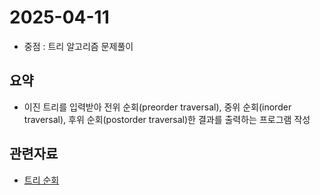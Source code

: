 <!-- 날짜는 YYYY-MM-DD 형식을 지킵니다. (연4자리, 월2자리, 일2자리) -->
# 2025-04-11

* 중점 : 트리 알고리즘 문제풀이

## 요약
* 이진 트리를 입력받아 전위 순회(preorder traversal), 중위 순회(inorder traversal), 후위 순회(postorder traversal)한 결과를 출력하는 프로그램 작성

<!-- 관련자료가 없다면 해당구역은 삭제하셔도 무방합니다. -->
## 관련자료
* [트리 순회](https://www.acmicpc.net/problem/1991)
